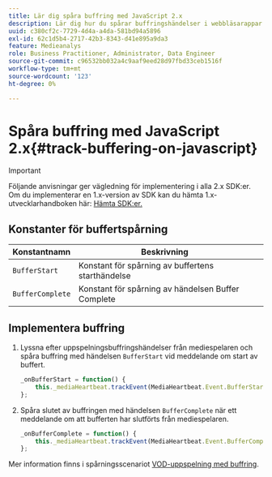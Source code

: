 ```yaml
---
title: Lär dig spåra buffring med JavaScript 2.x
description: Lär dig hur du spårar buffringshändelser i webbläsarappar (JS).
uuid: c380cf2c-7729-4d4a-a4da-581bd94a5896
exl-id: 62c1d5b4-2717-42b3-8343-d41e895a9da3
feature: Medieanalys
role: Business Practitioner, Administrator, Data Engineer
source-git-commit: c96532bb032a4c9aaf9eed28d97fbd33ceb1516f
workflow-type: tm+mt
source-wordcount: '123'
ht-degree: 0%

---
```


# Spåra buffring med JavaScript 2.x{#track-buffering-on-javascript}

>[!IMPORTANT]
>
>Följande anvisningar ger vägledning för implementering i alla 2.x SDK:er. Om du implementerar en 1.x-version av SDK kan du hämta 1.x-utvecklarhandboken här: [Hämta SDK:er.](/help/sdk-implement/download-sdks.md)

## Konstanter för buffertspårning

| Konstantnamn | Beskrivning     |
|---|---|
| `BufferStart` | Konstant för spårning av buffertens starthändelse |
| `BufferComplete` | Konstant för spårning av händelsen Buffer Complete |

## Implementera buffring

1. Lyssna efter uppspelningsbuffringshändelser från mediespelaren och spåra buffring med händelsen `BufferStart` vid meddelande om start av buffert.

   ```js
   _onBufferStart = function() {
       this._mediaHeartbeat.trackEvent(MediaHeartbeat.Event.BufferStart);
   };
   ```

1. Spåra slutet av buffringen med händelsen `BufferComplete` när ett meddelande om att bufferten har slutförts från mediespelaren.

   ```js
   _onBufferComplete = function() {
       this._mediaHeartbeat.trackEvent(MediaHeartbeat.Event.BufferComplete);
   };
   ```

Mer information finns i spårningsscenariot [VOD-uppspelning med buffring](/help/sdk-implement/tracking-scenarios/vod-buffering.md).
